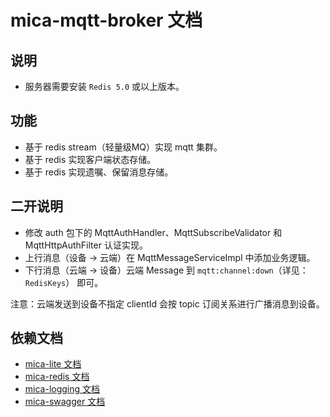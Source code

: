 # mica-mqtt-broker 文档

## 说明
- 服务器需要安装 `Redis 5.0` 或以上版本。

## 功能
- 基于 redis stream（轻量级MQ）实现 mqtt 集群。
- 基于 redis 实现客户端状态存储。
- 基于 redis 实现遗嘱、保留消息存储。

## 二开说明
- 修改 auth 包下的 MqttAuthHandler、MqttSubscribeValidator 和 MqttHttpAuthFilter 认证实现。
- 上行消息（设备 -> 云端）在 MqttMessageServiceImpl 中添加业务逻辑。
- 下行消息（云端 -> 设备）云端 Message 到 `mqtt:channel:down`（详见：`RedisKeys`） 即可。

注意：云端发送到设备不指定 clientId 会按 topic 订阅关系进行广播消息到设备。

## 依赖文档
- [mica-lite 文档](https://gitee.com/596392912/mica/tree/master/mica-lite)
- [mica-redis 文档](https://gitee.com/596392912/mica/tree/master/mica-redis)
- [mica-logging 文档](https://gitee.com/596392912/mica/tree/master/mica-logging)
- [mica-swagger 文档](https://gitee.com/596392912/mica/tree/master/mica-swagger)
